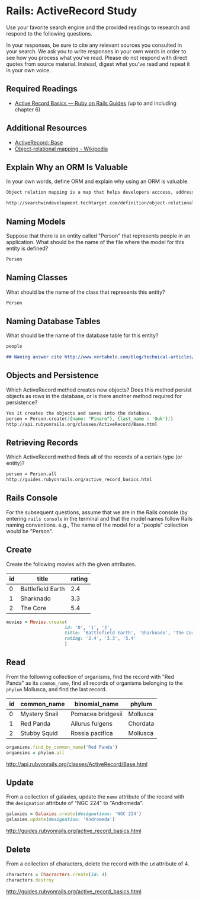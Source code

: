# Rails: ActiveRecord Study

Use your favorite search engine and the provided readings to research and
respond to the following questions.

In your responses, be sure to cite any relevant sources you consulted in your
search. We ask you to write responses in your own words in order to see how you
process what you've read. Please do not respond with direct quotes from source
material. Instead, digest what you've read and repeat it in your own voice.

## Required Readings

-   [Active Record Basics — Ruby on Rails Guides](http://guides.rubyonrails.org/active_record_basics.html)
    (up to and including chapter 6)

## Additional Resources
-   [ActiveRecord::Base](http://api.rubyonrails.org/classes/ActiveRecord/Base.html)
-   [Object-relational mapping - Wikipedia](https://en.wikipedia.org/wiki/Object-relational_mapping)

## Explain Why an ORM Is Valuable

In your own words, define ORM and explain why using an ORM is valuable.

```md
Object relation mapping is a map that helps developers acccess, address, and manipulate objects. For example in our Tic Tac Toe game we created objects with functions and accessed the data by module.exports {} and require '../filepath'. Using ORM is valuable to object oriented coding for example Javscript and Ruby we're currently learning. It also help a lot with traceability and creating/editing code.

http://searchwindevelopment.techtarget.com/definition/object-relational-mapping
```

## Naming Models

Suppose that there is an entity called "Person" that represents people in an
application. What should be the name of the file where the model for this entity
is defined?

```md
Person
```

## Naming Classes

What should be the name of the class that represents this entity?

```md
Person
```

## Naming Database Tables

What should be the name of the database table for this entity?

```md
people
```

```md
## Naming answer cite http://www.vertabelo.com/blog/technical-articles/naming-conventions-in-database-modeling
```

## Objects and Persistence

Which ActiveRecord method creates new objects? Does this method persist objects
as rows in the database, or is there another method required for persistence?

```md
Yes it creates the objects and saves into the database.
person = Person.create([{name: "Pinaro"}, {last_name : 'Ouk'}])
http://api.rubyonrails.org/classes/ActiveRecord/Base.html
```

## Retrieving Records

Which ActiveRecord method finds all of the records of a certain type (or
entity)?

```md
person = Person.all
http://guides.rubyonrails.org/active_record_basics.html
```

## Rails Console

For the subsequent questions, assume that we are in the Rails console (by
entering `rails console` in the terminal and that the model names follow Rails
naming conventions.  e.g., The name of the model for a "people" collection would
be "Person".

## Create

Create the following movies with the given attributes.

| id | title | rating |
| --- | --- | --- |
| 0 | Battlefield Earth | 2.4 |
| 1 | Sharknado | 3.3 |
| 2 | The Core | 5.4 |

```ruby
movies = Movies.create(
                      id: '0', '1', '2',
                      title: 'Battlefield Earth', 'Sharknado', 'The Core',
                      rating: '2.4', '3.3', '5.4'
                      )
```

## Read

From the following collection of organisms, find the record with "Red Panda" as
its `common_name`, find all records of organisms belonging to the `phylum`
Mollusca, and find the last record.

| id | common_name | binomial_name | phylum |
| --- | --- | --- | --- |
| 0 | Mystery Snail | Pomacea bridgesii | Mollusca |
| 1 | Red Panda | Ailurus fulgens | Chordata |
| 2 | Stubby Squid | Rossia pacifica | Mollusca |

```ruby
organisms.find_by_common_name('Red Panda')
organsims = phylum.all
```
http://api.rubyonrails.org/classes/ActiveRecord/Base.html


## Update

From a collection of galaxies, update the `name` attribute of the record with
the `designation` attribute of "NGC 224" to "Andromeda".

```ruby
galaxies = Galaxies.create(designations: 'NGC 224')
galaxies.update(designation: 'Andromeda')
```
http://guides.rubyonrails.org/active_record_basics.html

## Delete
From a collection of characters, delete the record with the `id` attribute of 4.

```ruby
characters = Chacracters.create(id: 4)
characters.destroy
```
http://guides.rubyonrails.org/active_record_basics.html
